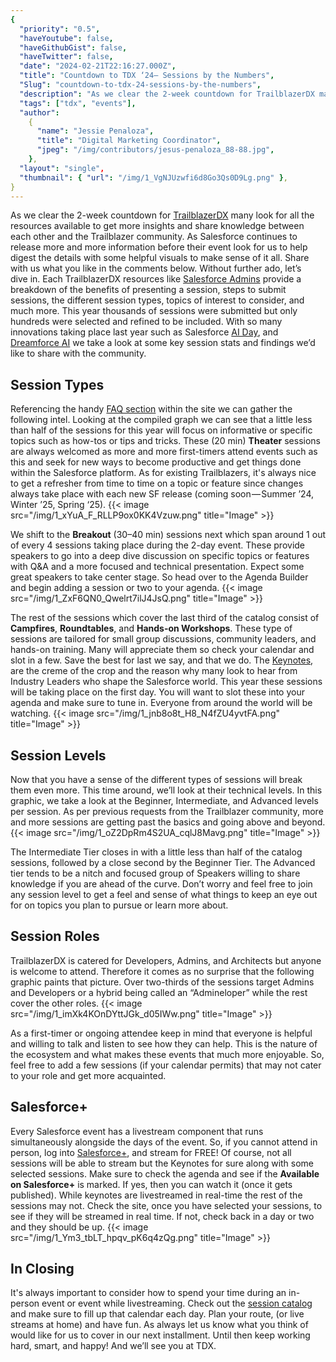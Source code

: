 ```yaml
---
{
  "priority": "0.5",
  "haveYoutube": false,
  "haveGithubGist": false,
  "haveTwitter": false,
  "date": "2024-02-21T22:16:27.000Z",
  "title": "Countdown to TDX ‘24— Sessions by the Numbers",
  "Slug": "countdown-to-tdx-24-sessions-by-the-numbers",
  "description": "As we clear the 2-week countdown for TrailblazerDX many look for all the resources available to get more insights and share knowledge between each other and the Trailblazer community. As Salesforce continues to release more and more information before their event look for us to help digest the details with some helpful visuals to make sense of it all..",
  "tags": ["tdx", "events"],
  "author":
    {
      "name": "Jessie Penaloza",
      "title": "Digital Marketing Coordinator",
      "jpeg": "/img/contributors/jesus-penaloza_88-88.jpg",
    },
  "layout": "single",
  "thumbnail": { "url": "/img/1_VgNJUzwfi6d8Go3Qs0D9Lg.png" },
}
---
```


As we clear the 2-week countdown for [TrailblazerDX](https://go.mkp.dev/TDXPromo) many look for all the resources available to get more insights and share knowledge between each other and the Trailblazer community. As Salesforce continues to release more and more information before their event look for us to help digest the details with some helpful visuals to make sense of it all.
Share with us what you like in the comments below. Without further ado, let’s dive in.
Each TrailblazerDX resources like [Salesforce Admins](https://admin.salesforce.com/blog/2023/the-trailblazerdx-2024-call-for-participation-is-now-open) provide a breakdown of the benefits of presenting a session, steps to submit sessions, the different session types, topics of interest to consider, and much more. This year thousands of sessions were submitted but only hundreds were selected and refined to be included.
With so many innovations taking place last year such as Salesforce [AI Day](https://www.salesforce.com/plus/experience/salesforce_ai_day/series/salesforce_ai_day/episode/episode-s1e1), and [Dreamforce AI](https://www.salesforce.com/blog/ai-for-it/) we take a look at some key session stats and findings we’d like to share with the community.

## Session Types

Referencing the handy [FAQ section](https://www.salesforce.com/trailblazerdx/faq/?_gl=1*74qgfk*_ga*MTY3NTkzNzA3OC4xNzA3MTcwMzA3*_ga_HPRCE01J19*MTcwODQ5MzgyNC40NS4xLjE3MDg0OTYyMDguMC4wLjA.#learnmore) within the site we can gather the following intel. Looking at the compiled graph we can see that a little less than half of the sessions for this year will focus on informative or specific topics such as how-tos or tips and tricks.
These (20 min) <strong>Theater</strong> sessions are always welcomed as more and more first-timers attend events such as this and seek for new ways to become productive and get things done within the Salesforce platform. As for existing Trailblazers, it&#39;s always nice to get a refresher from time to time on a topic or feature since changes always take place with each new SF release (coming soon — Summer ’24, Winter ’25, Spring ‘25).
{{< image src="/img/1_xYuA_F_RLLP9ox0KK4Vzuw.png" title="Image" >}}

We shift to the <strong>Breakout</strong> (30–40 min) sessions next which span around 1 out of every 4 sessions taking place during the 2-day event. These provide speakers to go into a deep dive discussion on specific topics or features with Q&amp;A and a more focused and technical presentation. Expect some great speakers to take center stage. So head over to the Agenda Builder and begin adding a session or two to your agenda.
{{< image src="/img/1_ZxF6QN0_Qwelrt7ilJ4JsQ.png" title="Image" >}}

The rest of the sessions which cover the last third of the catalog consist of <strong>Campfires</strong>, <strong>Roundtables</strong>, and <strong>Hands-on Workshops</strong>. These type of sessions are tailored for small group discussions, community leaders, and hands-on training. Many will appreciate them so check your calendar and slot in a few.
Save the best for last we say, and that we do. The [Keynotes](https://reg.salesforce.com/flow/plus/tdx24/sessioncatalog/page/Catalog?_ga=2.162352380.1542455395.1708397860-1675937078.1707170307&_gac=1.188007258.1708047977.CjwKCAiAibeuBhAAEiwAiXBoJORYB8CXJfB7nLtkMt8e_3FtXzY7PDa1DyjAloM7DoN4qkAppOzD3BoC3PkQAvD_BwE&tab.day=20240306&search.sessiontypebraidlearnmorehrefhttpswwwsalesforcecomtrailblazerdxfaqlearnmoretargetblanklearnmorea=sessionType_keynote), are the creme of the crop and the reason why many look to hear from Industry Leaders who shape the Salesforce world. This year these sessions will be taking place on the first day. You will want to slot these into your agenda and make sure to tune in. Everyone from around the world will be watching.
{{< image src="/img/1_jnb8o8t_H8_N4fZU4yvtFA.png" title="Image" >}}

## Session Levels

Now that you have a sense of the different types of sessions will break them even more. This time around, we’ll look at their technical levels. In this graphic, we take a look at the Beginner, Intermediate, and Advanced levels per session. As per previous requests from the Trailblazer community, more and more sessions are getting past the basics and going above and beyond.
{{< image src="/img/1_oZ2DpRm4S2UA_cqlJ8Mavg.png" title="Image" >}}

The Intermediate Tier closes in with a little less than half of the catalog sessions, followed by a close second by the Beginner Tier. The Advanced tier tends to be a nitch and focused group of Speakers willing to share knowledge if you are ahead of the curve. Don’t worry and feel free to join any session level to get a feel and sense of what things to keep an eye out for on topics you plan to pursue or learn more about.

## Session Roles

TrailblazerDX is catered for Developers, Admins, and Architects but anyone is welcome to attend. Therefore it comes as no surprise that the following graphic paints that picture. Over two-thirds of the sessions target Admins and Developers or a hybrid being called an “Admineloper” while the rest cover the other roles.
{{< image src="/img/1_imXk4KOnDYttJGk_d05IWw.png" title="Image" >}}

As a first-timer or ongoing attendee keep in mind that everyone is helpful and willing to talk and listen to see how they can help. This is the nature of the ecosystem and what makes these events that much more enjoyable. So, feel free to add a few sessions (if your calendar permits) that may not cater to your role and get more acquainted.

## Salesforce+

Every Salesforce event has a livestream component that runs simultaneously alongside the days of the event. So, if you cannot attend in person, log into [Salesforce+](https://www.salesforce.com/plus), and stream for FREE! Of course, not all sessions will be able to stream but the Keynotes for sure along with some selected sessions.
Make sure to check the agenda and see if the <strong>Available on Salesforce+</strong> is marked. If yes, then you can watch it (once it gets published). While keynotes are livestreamed in real-time the rest of the sessions may not. Check the site, once you have selected your sessions, to see if they will be streamed in real time. If not, check back in a day or two and they should be up.
{{< image src="/img/1_Ym3_tbLT_hpqv_pK6q4zQg.png" title="Image" >}}

## In Closing

It&#39;s always important to consider how to spend your time during an in-person event or event while livestreaming. Check out the [session catalog](https://reg.salesforce.com/flow/plus/tdx24/sessioncatalog/page/Catalog) and make sure to fill up that calendar each day. Plan your route, (or live streams at home) and have fun.
As always let us know what you think of would like for us to cover in our next installment.
Until then keep working hard, smart, and happy! And we’ll see you at TDX.
